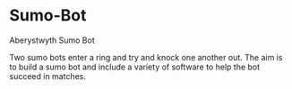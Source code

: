 # Sumo-Bot
Aberystwyth Sumo Bot

Two sumo bots enter a ring and try and knock one another out.
The aim is to build a sumo bot and include a variety of software to help the bot succeed in matches.

